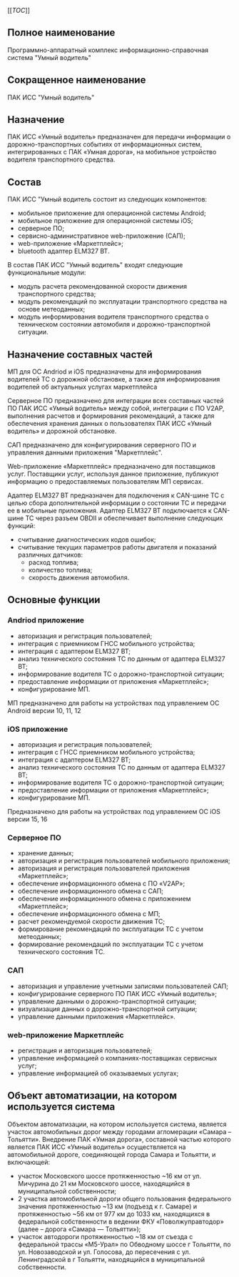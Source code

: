 [[_TOC_]]
## Полное наименование

Программно-аппаратный комплекс информационно-справочная система "Умный водитель"

## Сокращенное наименование

ПАК ИСС "Умный водитель"

## Назначение

ПАК ИСС «Умный водитель» предназначен для передачи информации о дорожно-транспортных событиях от информационных систем, интегрированных с ПАК «Умная дорога», на мобильное устройство водителя транспортного средства.

## Состав

ПАК ИСС "Умный водитель состоит из следующих компонентов:
- мобильное приложение для операционной системы Android;
- мобильное приложение для операционной системы iOS;
- серверное ПО;
- сервисно-административное web-приложение (САП);
- web-приложение «Маркетплейс»;
- bluetooth адаптер ELM327 BT.

В состав ПАК ИСС "Умный водитель" входят следующие функциональные модули:
- модуль расчета рекомендованной скорости движения транспортного средства;
- модуль рекомендаций по эксплуатации транспортного средства на основе метеоданных;
- модуль информирования водителя транспортного средства о техническом состоянии автомобиля и дорожно-транспортной ситуации.

## Назначение составных частей

МП для ОС Andriod и iOS предназначены для информирования водителей ТС о дорожной обстановке, а также для информирования водителей об актуальных услугах маркетплейса

Серверное ПО предназначено для интеграции всех составных частей ПО ПАК ИСС «Умный водитель» между собой, интеграции с ПО V2AP, выполнения расчетов и формирования рекомендаций, а также для обеспечения хранения данных о пользователях ПАК ИСС «Умный водитель» и дорожной обстановке.

САП предназначено для конфигурирования серверного ПО и управления данными приложения "Маркетплейс".

Web-приложение «Маркетплейс» предназначено для поставщиков услуг. Поставщики услуг, используя данное приложение, публикуют информацию о предоставляемых пользователям МП сервисах.

Адаптер ELM327 BT предназначен для подключения к CAN-шине ТС с целью сбора дополнительной информации о состоянии ТС и передачи ее в мобильные приложения. Адаптер ELM327 BT подключается к CAN-шине ТС через разъем OBDII и обеспечивает выполнение следующих функций:
- считывание диагностических кодов ошибок;
- считывание текущих параметров работы двигателя и показаний различных датчиков:
    - расход топлива;
    - количество топлива;
    - скорость движения автомобиля.


## Основные функции


### Andriod приложение
- авторизация и регистрация пользователей;
- интеграция с приемником ГНСС мобильного устройства;
- интеграция с адаптером ELM327 BT;
- анализ технического состояния ТС по данным от адаптера ELM327 BT;
- информирование водителя ТС о дорожно-транспортной ситуации;
- предоставление информации от приложения «Маркетплейс»;
- конфигурирование МП.

МП предназначено для работы на устройствах под управлением ОС Android версии 10, 11, 12

### iOS приложение
- авторизация и регистрация пользователей;
- интеграция с ГНСС приемником мобильного устройства;
- интеграция с адаптером ELM327 BT;
- анализ технического состояния ТС по данным от адаптера ELM327 BT;
- информирование водителя ТС о дорожно-транспортной ситуации;
- предоставление информации от приложения «Маркетплейс»;
- конфигурирование МП.

Предназначено для работы на устройствах под управлением ОС iOS версии 15, 16

### Серверное ПО

- хранение данных;
- авторизация и регистрация пользователей мобильного приложения;
- авторизация и регистрация пользователей приложения «Маркетплейс»;
- обеспечение информационного обмена с ПО «V2AP»;
- обеспечение информационного обмена с САП;
- обеспечение информационного обмена с приложением «Маркетплейс»;
- обеспечение информационного обмена с МП;
- расчет рекомендуемой скорости движения ТС;
- формирование рекомендаций по эксплуатации ТС с учетом метеоданных;
- формирование рекомендаций по эксплуатации ТС с учетом технического состояния ТС.

### САП

- авторизация и управление учетными записями пользователей САП;
- конфигурирование серверного ПО ПАК ИСС «Умный водитель»;
- управление данными о дорожно-транспортной ситуации;
- визуализация данных о дорожно-транспортной ситуации;
- управление данными приложения «Маркетплейс».

### web-приложение Маркетплейс

- регистрация и авторизация пользователей;
- управление информацией о компаниях-поставщиках сервисных услуг;
- управление информацией об оказываемых услугах;

## Объект автоматизации, на котором используется система

Объектом автоматизации, на котором используется система, является участок автомобильных дорог между городами агломерации «Самара – Тольятти».
Внедрение ПАК «Умная дорога», составной частью которого является ПАК ИСС «Умный водитель» осуществляется на автомобильной дороге, соединяющей города Самара и Тольятти, и включающей:
- участок Московского шоссе протяженностью ~16 км от ул. Мичурина до 21 км Московского шоссе, находящийся в муниципальной собственности;
- 2 участка автомобильной дороги общего пользования федерального значения протяженностью ~13 км (подъезд к г. Самаре) и протяженностью ~56 км от 977 км до 1033 км, находящихся в федеральной собственности в ведении ФКУ «Поволжуправтодор» (далее – дорога «Самара — Тольятти»);
- участок автодороги протяженностью ~18 км от съезда с федеральной трассы «М5-Урал» по Обводному шоссе г Тольятти, по ул. Новозаводской и ул. Голосова, до пересечения с ул. Ленинградской в г Тольятти, находящийся в муниципальной собственности.
